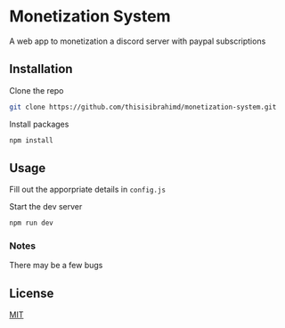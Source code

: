 # Monetization System

A web app to monetization a discord server with paypal subscriptions

## Installation

Clone the repo

```bash
git clone https://github.com/thisisibrahimd/monetization-system.git
```

Install packages

```bash
npm install
```

## Usage

Fill out the apporpriate details in ```config.js```

Start the dev server

```bash
npm run dev
```

### Notes

There may be a few bugs

## License

[MIT](https://choosealicense.com/licenses/mit/)
